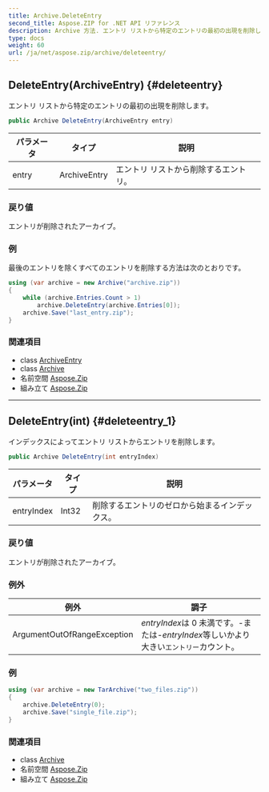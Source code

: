 ```yaml
---
title: Archive.DeleteEntry
second_title: Aspose.ZIP for .NET API リファレンス
description: Archive 方法. エントリ リストから特定のエントリの最初の出現を削除します
type: docs
weight: 60
url: /ja/net/aspose.zip/archive/deleteentry/
---
```

## DeleteEntry(ArchiveEntry) {#deleteentry}

エントリ リストから特定のエントリの最初の出現を削除します。

```csharp
public Archive DeleteEntry(ArchiveEntry entry)
```

| パラメータ | タイプ | 説明 |
| --- | --- | --- |
| entry | ArchiveEntry | エントリ リストから削除するエントリ。 |

### 戻り値

エントリが削除されたアーカイブ。

### 例

最後のエントリを除くすべてのエントリを削除する方法は次のとおりです。

```csharp
using (var archive = new Archive("archive.zip"))
{
    while (archive.Entries.Count > 1)
        archive.DeleteEntry(archive.Entries[0]);
    archive.Save("last_entry.zip");
}
```

### 関連項目

* class [ArchiveEntry](../../archiveentry/)
* class [Archive](../)
* 名前空間 [Aspose.Zip](../../archive/)
* 組み立て [Aspose.Zip](../../../)

---

## DeleteEntry(int) {#deleteentry_1}

インデックスによってエントリ リストからエントリを削除します。

```csharp
public Archive DeleteEntry(int entryIndex)
```

| パラメータ | タイプ | 説明 |
| --- | --- | --- |
| entryIndex | Int32 | 削除するエントリのゼロから始まるインデックス。 |

### 戻り値

エントリが削除されたアーカイブ。

### 例外

| 例外 | 調子 |
| --- | --- |
| ArgumentOutOfRangeException | *entryIndex*は 0 未満です。-または-*entryIndex*等しいかより大きい`エントリー`カウント。 |

### 例

```csharp
using (var archive = new TarArchive("two_files.zip"))
{
    archive.DeleteEntry(0);
    archive.Save("single_file.zip");
}
```

### 関連項目

* class [Archive](../)
* 名前空間 [Aspose.Zip](../../archive/)
* 組み立て [Aspose.Zip](../../../)


